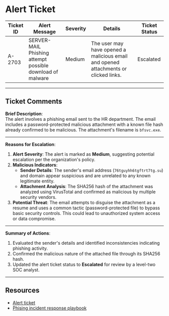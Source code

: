 # Alert Ticket

| **Ticket ID** | **Alert Message**                  | **Severity** | **Details**                                                                                     | **Ticket Status** |
|---------------|------------------------------------|--------------|-------------------------------------------------------------------------------------------------|-------------------|
| A-2703        | SERVER-MAIL Phishing attempt possible download of malware | Medium       | The user may have opened a malicious email and opened attachments or clicked links.             | Escalated         |

---

## **Ticket Comments**

**Brief Description**:  
The alert involves a phishing email sent to the HR department. The email includes a password-protected malicious attachment with a known file hash already confirmed to be malicious. The attachment's filename is `bfsvc.exe`.

---

**Reasons for Escalation**:
1. **Alert Severity**: The alert is marked as **Medium**, suggesting potential escalation per the organization's policy.
2. **Malicious Indicators**:
   - **Sender Details**: The sender's email address (`76tguyhh6tgftrt7tg.su`) and domain appear suspicious and are unrelated to any known legitimate entity.
   - **Attachment Analysis**: The SHA256 hash of the attachment was analyzed using VirusTotal and confirmed as malicious by multiple security vendors.
3. **Potential Threat**: The email attempts to disguise the attachment as a resume and uses a common tactic (password-protected file) to bypass basic security controls. This could lead to unauthorized system access or data compromise.

---

**Summary of Actions**:
1. Evaluated the sender's details and identified inconsistencies indicating phishing activity.
2. Confirmed the malicious nature of the attached file through its SHA256 hash.
3. Updated the alert ticket status to **Escalated** for review by a level-two SOC analyst.

---

## **Resources**
- [Alert ticket](supporting-materials/Alert-ticket.pdf)
- [Phising incident response playbook](supporting-materials/Phishing-incident-response-playbook.pdf)